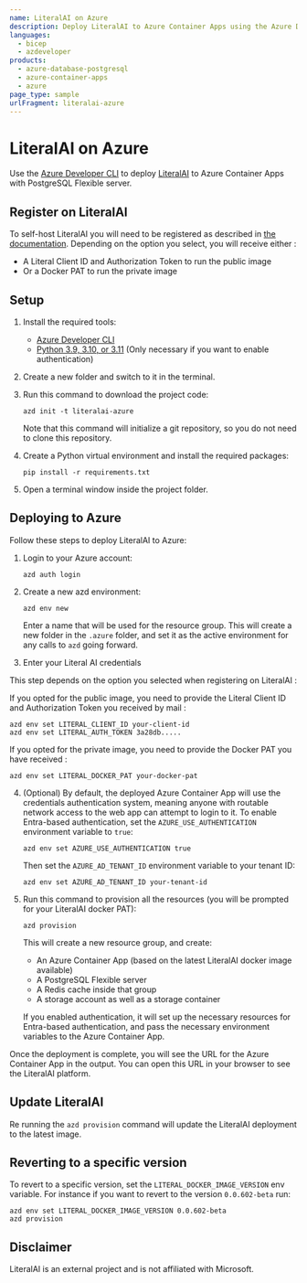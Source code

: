 ```yaml
---
name: LiteralAI on Azure
description: Deploy LiteralAI to Azure Container Apps using the Azure Developer CLI.
languages:
  - bicep
  - azdeveloper
products:
  - azure-database-postgresql
  - azure-container-apps
  - azure
page_type: sample
urlFragment: literalai-azure
---
```


# LiteralAI on Azure

Use the [Azure Developer CLI](https://learn.microsoft.com/azure/developer/azure-developer-cli/overview) to deploy [LiteralAI](https://getliteral.ai) to Azure Container Apps with PostgreSQL Flexible server.

## Register on LiteralAI

To self-host LiteralAI you will need to be registered as described in [the documentation](https://docs.getliteral.ai/self-hosting/get-started). Depending on the option you select, you will receive either :

* A Literal Client ID and Authorization Token to run the public image
* Or a Docker PAT to run the private image

## Setup

1. Install the required tools:

   - [Azure Developer CLI](https://aka.ms/azure-dev/install)
   - [Python 3.9, 3.10, or 3.11](https://www.python.org/downloads/) (Only necessary if you want to enable authentication)

2. Create a new folder and switch to it in the terminal.
3. Run this command to download the project code:

   ```shell
   azd init -t literalai-azure
   ```

   Note that this command will initialize a git repository, so you do not need to clone this repository.

4. Create a Python virtual environment and install the required packages:

   ```shell
   pip install -r requirements.txt
   ```

5. Open a terminal window inside the project folder.

## Deploying to Azure

Follow these steps to deploy LiteralAI to Azure:

1. Login to your Azure account:

   ```shell
   azd auth login
   ```

2. Create a new azd environment:

   ```shell
   azd env new
   ```

   Enter a name that will be used for the resource group.
   This will create a new folder in the `.azure` folder, and set it as the active environment for any calls to `azd` going forward.

3. Enter your Literal AI credentials

This step depends on the option you selected when registering on LiteralAI :

If you opted for the public image, you need to provide the Literal Client ID and Authorization Token you received by mail :

   ```shell
   azd env set LITERAL_CLIENT_ID your-client-id
   azd env set LITERAL_AUTH_TOKEN 3a28db.....
   ```

If you opted for the private image, you need to provide the Docker PAT you have received :

   ```shell
   azd env set LITERAL_DOCKER_PAT your-docker-pat
   ```

4. (Optional) By default, the deployed Azure Container App will use the credentials authentication system, meaning anyone with routable network access to the web app can attempt to login to it. To enable Entra-based authentication, set the `AZURE_USE_AUTHENTICATION` environment variable to `true`:

   ```shell
   azd env set AZURE_USE_AUTHENTICATION true
   ```

   Then set the `AZURE_AD_TENANT_ID` environment variable to your tenant ID:

   ```shell
   azd env set AZURE_AD_TENANT_ID your-tenant-id
   ```

5. Run this command to provision all the resources (you will be prompted for your LiteralAI docker PAT):

   ```shell
   azd provision
   ```

   This will create a new resource group, and create:

   - An Azure Container App (based on the latest LiteralAI docker image available)
   - A PostgreSQL Flexible server
   - A Redis cache inside that group
   - A storage account as well as a storage container

   If you enabled authentication, it will set up the necessary resources for Entra-based authentication, and pass the necessary environment variables to the Azure Container App.

Once the deployment is complete, you will see the URL for the Azure Container App in the output. You can open this URL in your browser to see the LiteralAI platform.

## Update LiteralAI

Re running the `azd provision` command will update the LiteralAI deployment to the latest image.

## Reverting to a specific version

To revert to a specific version, set the `LITERAL_DOCKER_IMAGE_VERSION` env variable. For instance if you want to revert to the version `0.0.602-beta` run:

```shell
azd env set LITERAL_DOCKER_IMAGE_VERSION 0.0.602-beta
azd provision
```

## Disclaimer

LiteralAI is an external project and is not affiliated with Microsoft.

